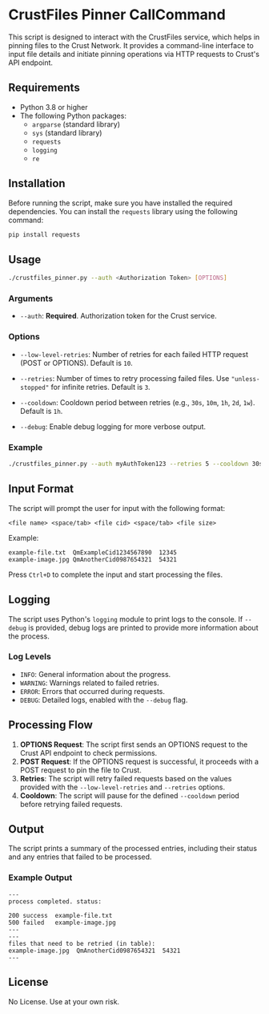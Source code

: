 # CrustFiles Pinner CallCommand

This script is designed to interact with the CrustFiles service, which helps in pinning files to the Crust Network. It provides a command-line interface to input file details and initiate pinning operations via HTTP requests to Crust's API endpoint.

## Requirements

- Python 3.8 or higher
- The following Python packages:
  - `argparse` (standard library)
  - `sys` (standard library)
  - `requests`
  - `logging`
  - `re`

## Installation

Before running the script, make sure you have installed the required dependencies. You can install the `requests` library using the following command:

```sh
pip install requests
```

## Usage

```sh
./crustfiles_pinner.py --auth <Authorization Token> [OPTIONS]
```

### Arguments

- `--auth`: **Required**. Authorization token for the Crust service.

### Options

- `--low-level-retries`: Number of retries for each failed HTTP request (POST or OPTIONS). Default is `10`.

- `--retries`: Number of times to retry processing failed files. Use `"unless-stopped"` for infinite retries. Default is `3`.

- `--cooldown`: Cooldown period between retries (e.g., `30s`, `10m`, `1h`, `2d`, `1w`). Default is `1h`.

- `--debug`: Enable debug logging for more verbose output.

### Example

```sh
./crustfiles_pinner.py --auth myAuthToken123 --retries 5 --cooldown 30s --debug
```

## Input Format

The script will prompt the user for input with the following format:

```
<file name> <space/tab> <file cid> <space/tab> <file size>
```

Example:

```
example-file.txt  QmExampleCid1234567890  12345
example-image.jpg QmAnotherCid0987654321  54321
```

Press `Ctrl+D` to complete the input and start processing the files.

## Logging

The script uses Python's `logging` module to print logs to the console. If `--debug` is provided, debug logs are printed to provide more information about the process.

### Log Levels
- `INFO`: General information about the progress.
- `WARNING`: Warnings related to failed retries.
- `ERROR`: Errors that occurred during requests.
- `DEBUG`: Detailed logs, enabled with the `--debug` flag.

## Processing Flow

1. **OPTIONS Request**: The script first sends an OPTIONS request to the Crust API endpoint to check permissions.
2. **POST Request**: If the OPTIONS request is successful, it proceeds with a POST request to pin the file to Crust.
3. **Retries**: The script will retry failed requests based on the values provided with the `--low-level-retries` and `--retries` options.
4. **Cooldown**: The script will pause for the defined `--cooldown` period before retrying failed requests.

## Output

The script prints a summary of the processed entries, including their status and any entries that failed to be processed.

### Example Output

```
---
process completed. status:

200 success  example-file.txt
500 failed   example-image.jpg
---
---
files that need to be retried (in table):
example-image.jpg  QmAnotherCid0987654321  54321
---
```

## License

No License. Use at your own risk. 
